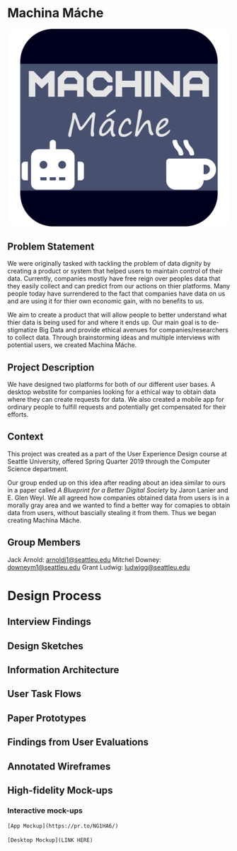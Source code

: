 # Machina Máche
![Logo](MachinaMache.png)

## Problem Statement
We were originally tasked with tackling the problem of data dignity by creating a product or system that helped users to maintain control of their data. Currently, companies mostly have free reign over peoples data that they easily collect and can predict from our actions on thier platforms. Many people today have surrendered to the fact that companies have data on us and are using it for thier own economic gain, with no benefits to us.

We aim to create a product that will allow people to better understand what thier data is being used for and where it ends up. Our main goal is to de-stigmatize Big Data and provide ethical avenues for companies/researchers to collect data. Through brainstorming ideas and multiple interviews with potential users, we created Machina Máche.

## Project Description
We have designed two platforms for both of our different user bases. A desktop webstite for companies looking for a ethical way to obtain data where they can create requests for data. We also created a mobile app for ordinary people to fulfill requests and potentially get compensated for their efforts.

## Context
This project was created as a part of the User Experience Design course at Seattle University, offered Spring Quarter 2019 through the Computer Science department.

Our group ended up on this idea after reading about an idea similar to ours in a paper called *A Blueprint for a Better Digital Society* by Jaron Lanier and E. Glen Weyl. We all agreed how companies obtained data from users is in a morally gray area and we wanted to find a better way for comapies to obtain data from users, without bascially stealing it from them. Thus we began creating Machina Máche.

## Group Members
Jack Arnold: arnoldj1@seattleu.edu
Mitchel Downey: downeym1@seattleu.edu
Grant Ludwig: ludwigg@seattleu.edu

# Design Process
## Interview Findings

## Design Sketches

## Information Architecture

## User Task Flows

## Paper Prototypes

## Findings from User Evaluations

## Annotated Wireframes

## High-fidelity Mock-ups
### Interactive mock-ups
    [App Mockup](https://pr.to/NG1HA6/)
  
    [Desktop Mockup](LINK HERE)
